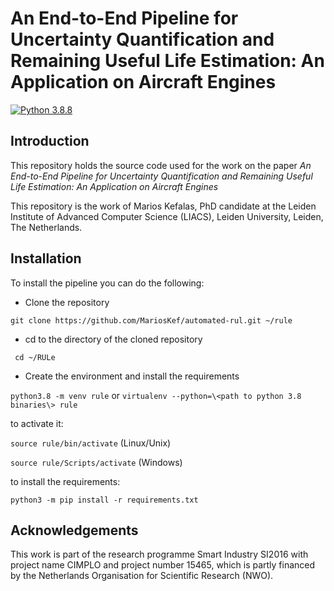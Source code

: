 # An End-to-End Pipeline for Uncertainty Quantification and Remaining Useful Life Estimation: An Application on Aircraft Engines

[![Python 3.8.8](https://img.shields.io/badge/python-3.8.8-green.svg?style=plastic)](https://www.python.org/downloads/release/python-388/)


## Introduction

This repository holds the source code used for the work on the paper *An End-to-End Pipeline for Uncertainty Quantification and Remaining Useful Life Estimation: An Application on Aircraft Engines*

This repository is the work of Marios Kefalas, PhD candidate at the Leiden Institute of Advanced Computer Science (LIACS), Leiden University, Leiden, The Netherlands.

## Installation
To install the pipeline you can do the following:
* Clone the repository 

```git clone https://github.com/MariosKef/automated-rul.git ~/rule```

* cd to the directory of the cloned repository

``` cd ~/RULe```

* Create the environment and install the requirements

```python3.8 -m venv rule``` or 
```virtualenv --python=\<path to python 3.8 binaries\> rule```

to activate it:

```source rule/bin/activate``` (Linux/Unix)

```source rule/Scripts/activate``` (Windows)

to install the requirements:

```python3 -m pip install -r requirements.txt```


## Acknowledgements 
This work is part of the research programme Smart Industry SI2016 with project name CIMPLO and project number 15465, which is partly financed by the Netherlands Organisation for Scientific Research (NWO).

